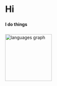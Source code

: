 <h1 align="left">Hi</h1>

###

<h4 align="left">I do things</h4>

###

<p align="left"></p>

###

<div align="left">
  <img src="https://github-readme-stats.vercel.app/api/top-langs?username=mateusz-guzek&locale=en&hide_title=true&layout=compact&card_width=320&langs_count=5&theme=default&hide_border=false&order=2" height="150" alt="languages graph"  />
</div>

###
